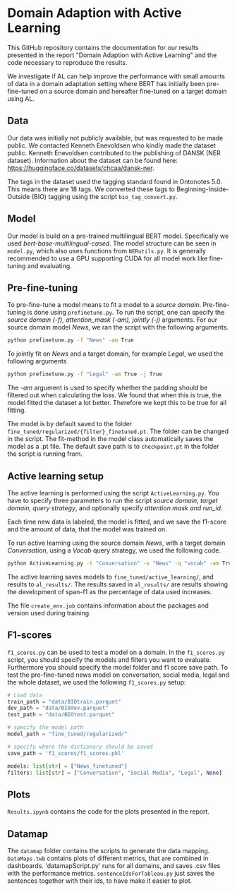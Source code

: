 # Domain Adaption with Active Learning
This GitHub repository contains the documentation for our results presented in the report "Domain Adaption with Active Learning" and the code necessary to reproduce the results.

We investigate if AL can help improve the performance with small amounts of data in a domain adaptation setting where BERT has initially been pre-fine-tuned on a source domain and hereafter fine-tuned on a target domain using AL.

## Data
Our data was initially not publicly available, but was requested to be made public. We contacted Kenneth Enevoldsen who kindly made the dataset public. Kenneth Enevoldsen contributed to the publishing of DANSK (NER dataset). Information about the dataset can be found here: https://huggingface.co/datasets/chcaa/dansk-ner.

The tags in the dataset used the tagging standard found in Ontonotes 5.0. This means there are 18 tags. We converted these tags to Beginning-Inside-Outside (BIO) tagging using the script `bio_tag_convert.py`. 

## Model
Our model is build on a pre-trained multilingual BERT model. Specifically we used *bert-base-multilingual-cased*. The model structure can be seen in `model.py`, which also uses functions from `NERutils.py`. It is generally recommended to use a GPU supporting CUDA for all model work like fine-tuning and evaluating.

## Pre-fine-tuning
To pre-fine-tune a model means to fit a model to a *source domain*. Pre-fine-tuning is done using `prefinetune.py`. To run the script, one can specify the *source domain (-f), attention_mask (-am), jointly (-j)* arguments. For our source domain model *News*, we ran the script with the following arguments. 
```sh
python prefinetune.py -f "News" -am True
```
To jointly fit on *News* and a target domain, for example *Legal*, we used the following arguments
```sh
python prefinetune.py -f "Legal" -am True -j True
```
The *-am* argument is used to specify whether the padding should be filtered out when calculating the loss. We found that when this is true, the model fitted the dataset a lot better. Therefore we kept this to be true for all fitting.

The model is by default saved to the folder `fine_tuned/regularized/{filter}_finetuned.pt`. The folder can be changed in the script. The fit-method in the model class automatically saves the model as a .pt file. The default save path is to `checkpoint.pt` in the folder the script is running from.

## Active learning setup
The active learning is performed using the script `ActiveLearning.py`. You have to specify three parameters to run the script *source domain, target domain, query strategy*, and optionally specify *attention mask and run_id*. 

Each time new data is labeled, the model is fitted, and we save the f1-score and the amount of data, that the model was trained on.

To run active learning using the source domain *News*, with a target domain *Conversation*, using a *Vocab* query strategy, we used the following code. 
```sh
python ActiveLearning.py -t "Conversation" -s "News" -q "vocab" -am True -ri 1
```

The active learning saves models to `fine_tuned/active_learning/`, and results to `al_results/`. The results saved in `al_results/` are results showing the development of span-f1 as the percentage of data used increases. 

The file `create_env.job` contains information about the packages and version used during training. 

## F1-scores
`f1_scores.py` can be used to test a model on a domain. In the `f1_scores.py` script, you should specify the models and filters you want to evaluate. Furthermore you should specify the model folder and f1 score save path. To test the pre-fine-tuned news model on conversation, social media, legal and the whole dataset, we used the following `f1_scores.py` setup:

```python
# Load data
train_path = "data/BIOtrain.parquet"
dev_path = "data/BIOdev.parquet"
test_path = "data/BIOtest.parquet"

# specify the model path
model_path = "fine_tuned/regularized/"

# specify where the dictionary should be saved
save_path = 'f1_scores/f1_scores.pkl'

models: list[str] = ["News_finetuned"]
filters: list[str] = ["Conversation", "Social Media", "Legal", None]
```


## Plots
`Results.ipynb` contains the code for the plots presented in the report. 


## Datamap
The `datamap` folder contains the scripts to generate the data mapping. `DataMaps.twb` contains plots of different metrics, that are combined in dashboards. 'datamapScript.py' runs for all domains, and saves .csv files with the performance metrics. `sentenceIdsForTableau.py` just saves the sentences together with their ids, to have make it easier to plot. 

